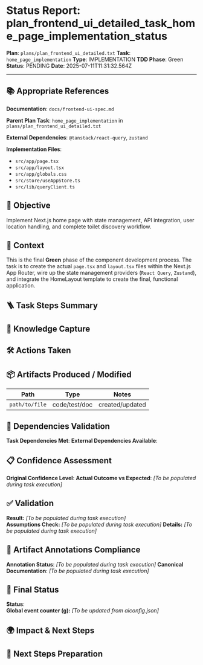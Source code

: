 <!-- Save as status/plan_<id>_task_<id>_status.md -->
# Status Report: plan_frontend_ui_detailed_task_home_page_implementation_status

**Plan**: `plans/plan_frontend_ui_detailed.txt`
**Task**: `home_page_implementation`
**Type**: IMPLEMENTATION
**TDD Phase**: Green
**Status**: PENDING
**Date**: 2025-07-11T11:31:32.564Z

---

## 📚 Appropriate References

**Documentation**: `docs/frontend-ui-spec.md`

**Parent Plan Task**: `home_page_implementation` in `plans/plan_frontend_ui_detailed.txt`

**External Dependencies**: `@tanstack/react-query`, `zustand`

**Implementation Files**:
- `src/app/page.tsx`
- `src/app/layout.tsx`
- `src/app/globals.css`
- `src/store/useAppStore.ts`
- `src/lib/queryClient.ts`

## 🎯 Objective

Implement Next.js home page with state management, API integration, user location handling, and complete toilet discovery workflow.

## 📝 Context

This is the final **Green** phase of the component development process. The task is to create the actual `page.tsx` and `layout.tsx` files within the Next.js App Router, wire up the state management providers (`React Query`, `Zustand`), and integrate the HomeLayout template to create the final, functional application.

## 🪜 Task Steps Summary

<!-- Ordered list summarising major sub-steps -->

## 🧠 Knowledge Capture

<!-- Key learnings, decisions, or patterns worth re-using -->

## 🛠 Actions Taken

<!-- Bullet list of concrete steps performed in this task -->

## 📦 Artifacts Produced / Modified
| Path | Type | Notes |
|------|------|-------|
| `path/to/file` | code/test/doc | created/updated |

## 🔗 Dependencies Validation

**Task Dependencies Met**: <!-- Yes/No - list which tasks must complete first -->
**External Dependencies Available**: <!-- Node.js, Jest, libraries - verify versions -->

## 📋 Confidence Assessment

**Original Confidence Level**: <!-- High/Medium/Low from plan -->
**Actual Outcome vs Expected**: <!-- Did task proceed as predicted? Any deviations? --> *[To be populated during task execution]*

## ✅ Validation

**Result:** <!-- VALIDATION_PASSED | VALIDATION_FAILED --> *[To be populated during task execution]*  
**Assumptions Check:** <!-- Confirm critical assumptions from plan remain valid -->  *[To be populated during task execution]*
**Details:** <!-- Summarize test run output, build results, & reasoning --> *[To be populated during task execution]*

## 🔗 Artifact Annotations Compliance

**Annotation Status**: <!-- Verified all modified files contain artifact annotations --> *[To be populated during task execution]*
**Canonical Documentation**: <!-- Confirm pointers to docs/architecture-spec.md etc. added --> *[To be populated during task execution]*

## 🏁 Final Status

**Status**: <!-- DONE | FAILED | VALIDATION_PASSED -->  
**Global event counter (g):** <!-- increment from aiconfig.json and update --> *[To be updated from aiconfig.json]*

## 🌍 Impact & Next Steps

<!-- Describe impact on broader system and immediate follow-up actions -->

## 🚀 Next Steps Preparation

<!-- Checklist or notes to prepare upcoming tasks -->